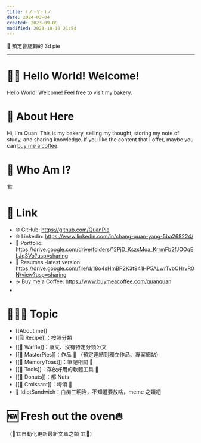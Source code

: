 ```yaml
---
title: (ノ・∀・)ノ
date: 2024-03-04
created: 2023-09-09
modified: 2023-10-10 21:54
---
```

🚧 預定會旋轉的 3d pie

---
# 👋🏼 Hello World! Welcome!
Hello World! Welcome! Feel free to visit my bakery. 

# 💫 About Here
Hi, I'm Quan. This is my bakery, selling my thought, storing my note of study, and sharing knowledge. If you like the content that I offer, maybe you can [buy me a coffee](https://www.buymeacoffee.com/quanquan).

# 🤔 Who Am I?
🏗️

# 🔗 Link
- 🌐 GitHub: https://github.com/QuanPie
- 🌐 Linkedin: https://www.linkedin.com/in/chang-quan-yang-5ba268224/
- 📁 Portfolio: https://drive.google.com/drive/folders/12PjD_KszsMoa_KrrmFb2fJOOqELJq3Vo?usp=sharing
-  📄 Resumes -latest version: https://drive.google.com/file/d/18o4sHmBP2K3t941HP5ALwrTvbCHrvR0N/view?usp=sharing
- ☕ Buy me a Coffee:  https://www.buymeacoffee.com/quanquan
- 

# 🧑🏼‍🍳 Topic
- [[About me]]
- [[🗒️ Recipe]]：按照分類
- [[🧇 Waffle]]：廢文、沒有特定分類ㄉ文 
- [[🥧 MasterPies]]：作品 🚧 （預定連結到獨立作品、專案網站）
- [[🍞 MemoryToast]]：筆記相關 🚧
- [[🍴 Tools]]：存放好用的軟體工具 🚧
- [[🍩  Donuts]]：都 Nuts
- [[🥐 Croissant]]：垮頌 🚧
- 🥪 IdiotSandwich：白痴三明治，不知道要放啥，meme 之類吧
# 🆕 Fresh out the oven🔥
（🚧🏗️自動化更新最新文章之類 🏗️🚧）